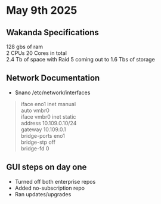 # May 9th 2025

## Wakanda Specifications
128 gbs of ram \
2 CPUs 20 Cores in total \
2.4 Tb of space with Raid 5 coming out to 1.6 Tbs of storage

## Network Documentation
  - $nano /etc/network/interfaces

> iface eno1 inet manual \
> auto vmbr0 \
> iface vmbr0 inet static \
   > address 10.109.0.10/24 \
   > gateway 10.109.0.1 \
   > bridge-ports eno1 \
   > bridge-stp off \
   > bridge-fd 0 

## GUI steps on day one
- Turned off both enterprise repos
- Added no-subscription repo
- Ran updates/upgrades

